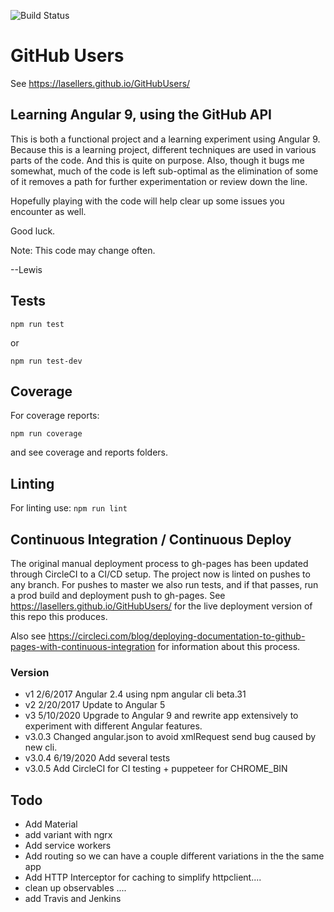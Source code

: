 ![Build Status](https://circleci.com/gh/lasellers/GitHubUsers.png?circle-token=e949fd7d7af872231de030feb04b73e843abd3f7)

# GitHub Users
See https://lasellers.github.io/GitHubUsers/

## Learning Angular 9, using the GitHub API

This is both a functional project and a learning experiment using Angular 9.
Because this is a learning project, different techniques are used in various parts of the code.
And this is quite on purpose. Also, though it bugs me somewhat, much of the code is left sub-optimal
as the elimination of some of it removes a path for further experimentation or review down the line.

Hopefully playing with the code will help clear up some issues you encounter as well.

Good luck.

Note: This code may change often.

--Lewis

## Tests

`npm run test`

or

`npm run test-dev`


## Coverage

For coverage reports:

`npm run coverage`

and see coverage and reports folders.


## Linting

For linting use:
`npm run lint`


## Continuous Integration / Continuous Deploy

The original manual deployment process to gh-pages has been updated through CircleCI to a CI/CD setup.
The project now is linted on pushes to any branch.
For pushes to master we also run tests, and if that passes, run a prod build and deployment push to gh-pages.
See https://lasellers.github.io/GitHubUsers/ for the live deployment version of this repo this produces.

Also see https://circleci.com/blog/deploying-documentation-to-github-pages-with-continuous-integration for information about this process.


### Version
* v1 2/6/2017 Angular 2.4 using npm angular cli beta.31
* v2 2/20/2017 Update to Angular 5
* v3 5/10/2020 Upgrade to Angular 9 and rewrite app extensively to experiment with different Angular features.
* v3.0.3 Changed angular.json to avoid xmlRequest send bug caused by new cli.
* v3.0.4 6/19/2020 Add several tests
* v3.0.5 Add CircleCI for CI testing + puppeteer for CHROME_BIN


## Todo

* Add Material
* add variant with ngrx
* Add service workers
* Add routing so we can have a couple different variations in the the same app
* Add HTTP Interceptor for caching to simplify httpclient....
* clean up observables ....
* add Travis and Jenkins

